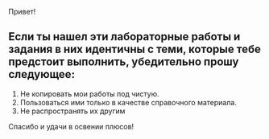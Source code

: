Привет!

Если ты нашел эти лабораторные работы и задания в них идентичны с теми, которые тебе предстоит выполнить, убедительно прошу следующее:
-
1) Не копировать мои работы под чистую.
2) Пользоваться ими только в качестве справочного материала.
3) Не распространять их другим

Спасибо и удачи в освении плюсов!
